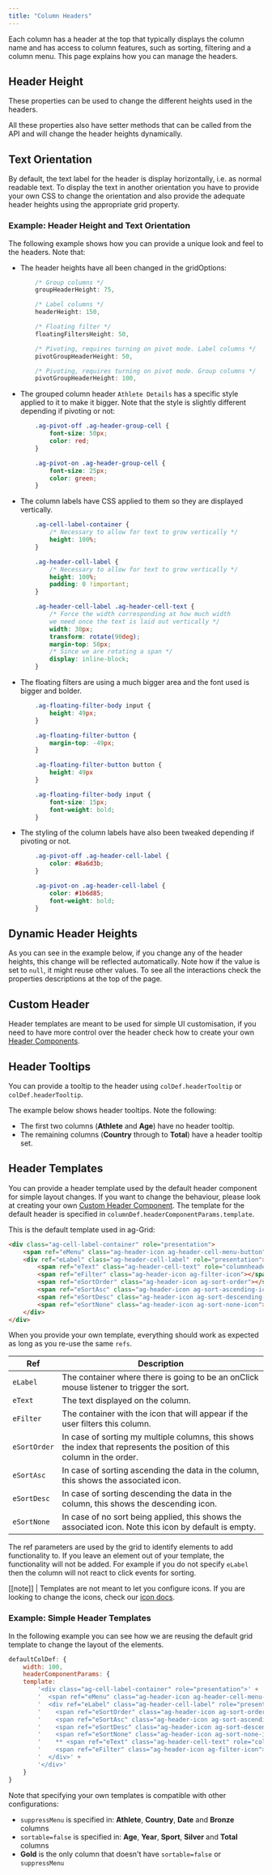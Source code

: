 ```yaml
---
title: "Column Headers"
---
```


Each column has a header at the top that typically displays the column name and has access to column features, such as sorting, filtering and a column menu. This page explains how you can manage the headers.

## Header Height

These properties can be used to change the different heights used in the headers.

<api-documentation source="grid-properties/properties.json" section="headers"></api-documentation>

All these properties also have setter methods that can be called from the API and will change the header heights dynamically.

<api-documentation source="grid-api/api.json" section="headers"></api-documentation>

## Text Orientation

By default, the text label for the header is display horizontally, i.e. as normal readable text. To display the text in another orientation you have to provide your own CSS to change the orientation and also provide the adequate header heights using the appropriate grid property.

### Example: Header Height and Text Orientation

The following example shows how you can provide a unique look and feel to the headers. Note that:

- The header heights have all been changed in the gridOptions:

    ```js
        /* Group columns */
        groupHeaderHeight: 75,

        /* Label columns */
        headerHeight: 150,

        /* Floating filter */
        floatingFiltersHeight: 50,

        /* Pivoting, requires turning on pivot mode. Label columns */
        pivotGroupHeaderHeight: 50,

        /* Pivoting, requires turning on pivot mode. Group columns */
        pivotGroupHeaderHeight: 100,
    ```

- The grouped column header `Athlete Details` has a specific style applied to it to make it bigger. Note that the style is slightly different depending if pivoting or not:

    ```css
        .ag-pivot-off .ag-header-group-cell {
            font-size: 50px;
            color: red;
        }

        .ag-pivot-on .ag-header-group-cell {
            font-size: 25px;
            color: green;
        }
    ```

- The column labels have CSS applied to them so they are displayed vertically.

    ```css
        .ag-cell-label-container {
            /* Necessary to allow for text to grow vertically */
            height: 100%;
        }

        .ag-header-cell-label {
            /* Necessary to allow for text to grow vertically */
            height: 100%;
            padding: 0 !important;
        }

        .ag-header-cell-label .ag-header-cell-text {
            /* Force the width corresponding at how much width
            we need once the text is laid out vertically */
            width: 30px;
            transform: rotate(90deg);
            margin-top: 50px;
            /* Since we are rotating a span */
            display: inline-block;
        }
    ```

- The floating filters are using a much bigger area and the font used is bigger and bolder.

    ```css
        .ag-floating-filter-body input {
            height: 49px;
        }

        .ag-floating-filter-button {
            margin-top: -49px;
        }

        .ag-floating-filter-button button {
            height: 49px
        }

        .ag-floating-filter-body input {
            font-size: 15px;
            font-weight: bold;
        }
    ```

- The styling of the column labels have also been tweaked depending if pivoting or not.

    ```css
        .ag-pivot-off .ag-header-cell-label {
            color: #8a6d3b;
        }

        .ag-pivot-on .ag-header-cell-label {
            color: #1b6d85;
            font-weight: bold;
        }
    ```

<grid-example title='Header Height and Text Orientation' name='text-orientation' type='generated' options='{ "enterprise": true }'></grid-example>

## Dynamic Header Heights

As you can see in the example below, if you change any of the header heights, this change will be reflected automatically. Note how if the value is set to `null`, it might reuse other values. To see all the interactions check the properties descriptions at the top of the page.

<grid-example title='Dynamic Header Height' name='dynamic-height' type='generated' options='{ "enterprise": true }'></grid-example>

## Custom Header

Header templates are meant to be used for simple UI customisation, if you need to have more control over the header check how to create your own [Header Components](../component-header/).

## Header Tooltips

You can provide a tooltip to the header using `colDef.headerTooltip` or `colDef.headerTooltip`.

The example below shows header tooltips. Note the following:

- The first two columns (**Athlete** and **Age**) have no header tooltip.
- The remaining columns (**Country** through to **Total**) have a header tooltip set.

<grid-example title='Header Tooltip' name='header-tooltip' type='generated'></grid-example>

## Header Templates

You can provide a header template used by the default header component for simple layout changes. If you want to change the behaviour, please look at creating your own [Custom Header Component](../component-header/). The template for the default header is specified in `columnDef.headerComponentParams.template`.

This is the default template used in ag-Grid:

```html
<div class="ag-cell-label-container" role="presentation">
    <span ref="eMenu" class="ag-header-icon ag-header-cell-menu-button"></span>
    <div ref="eLabel" class="ag-header-cell-label" role="presentation">
        <span ref="eText" class="ag-header-cell-text" role="columnheader"></span>
        <span ref="eFilter" class="ag-header-icon ag-filter-icon"></span>
        <span ref="eSortOrder" class="ag-header-icon ag-sort-order"></span>
        <span ref="eSortAsc" class="ag-header-icon ag-sort-ascending-icon"></span>
        <span ref="eSortDesc" class="ag-header-icon ag-sort-descending-icon"></span>
        <span ref="eSortNone" class="ag-header-icon ag-sort-none-icon"></span>
    </div>
</div>
```

When you provide your own template, everything should work as expected as long as you re-use the same `refs`.

| Ref | Description |
|-|-|
| `eLabel` | The container where there is going to be an onClick mouse listener to trigger the sort. |
| `eText` | The text displayed on the column. |
| `eFilter` | The container with the icon that will appear if the user filters this column. |
| `eSortOrder` | In case of sorting my multiple columns, this shows the index that represents the position of this column in the order. |
| `eSortAsc` | In case of sorting ascending the data in the column, this shows the associated icon. |
| `eSortDesc` | In case of sorting descending the data in the column, this shows the descending icon. |
| `eSortNone` | In case of no sort being applied, this shows the associated icon. Note this icon by default is empty. |

The ref parameters are used by the grid to identify elements to add functionality to. If you leave an element out of your template, the functionality will not be added. For example if you do not specify `eLabel` then the column will not react to click events for sorting.

[[note]]
| Templates are not meant to let you configure icons. If you are looking to change the icons, check our [icon docs](../custom-icons/).

### Example: Simple Header Templates

In the following example you can see how we are reusing the default grid template to change the layout of the elements.

```js
defaultColDef: {
    width: 100,
    headerComponentParams: {
    template:
        '<div class="ag-cell-label-container" role="presentation">' +
        '  <span ref="eMenu" class="ag-header-icon ag-header-cell-menu-button"></span>' +
        '  <div ref="eLabel" class="ag-header-cell-label" role="presentation">' +
        '    <span ref="eSortOrder" class="ag-header-icon ag-sort-order"></span>' +
        '    <span ref="eSortAsc" class="ag-header-icon ag-sort-ascending-icon"></span>' +
        '    <span ref="eSortDesc" class="ag-header-icon ag-sort-descending-icon"></span>' +
        '    <span ref="eSortNone" class="ag-header-icon ag-sort-none-icon"></span>' +
        '    ** <span ref="eText" class="ag-header-cell-text" role="columnheader"></span>' +
        '    <span ref="eFilter" class="ag-header-icon ag-filter-icon"></span>' +
        '  </div>' +
        '</div>'
    }
}
```

Note that specifying your own templates is compatible with other configurations:

- `suppressMenu` is specified in: **Athlete**, **Country**, **Date** and **Bronze** columns
- `sortable=false` is specified in: **Age**, **Year**, **Sport**, **Silver** and **Total** columns
- **Gold** is the only column that doesn't have `sortable=false` or `suppressMenu`

<grid-example title='Header template' name='header-template' type='vanilla' options='{ "extras": ["fontawesome"] }'></grid-example>
